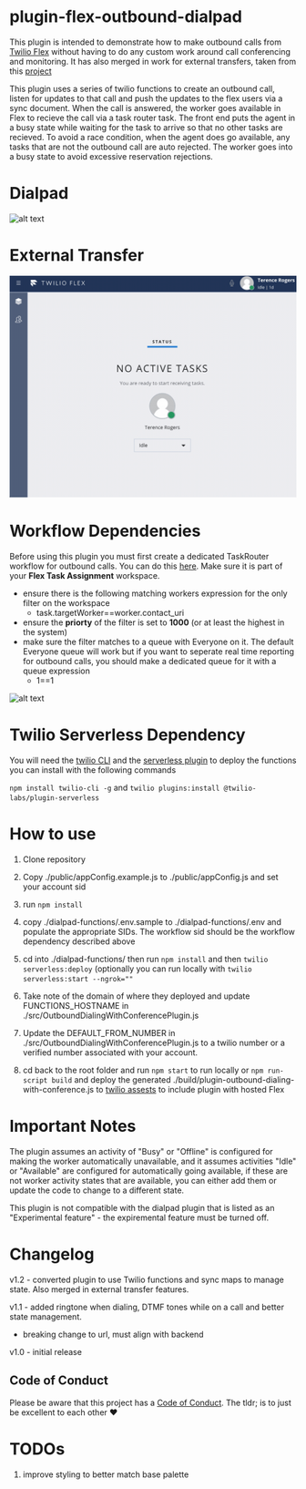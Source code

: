 # plugin-flex-outbound-dialpad

This plugin is intended to demonstrate how to make outbound calls from [Twilio Flex](https://www.twilio.com/flex) without having to do any custom work around call conferencing and monitoring.  It has also merged in work for external transfers, taken from this [project](https://github.com/trogers-twilio/plugin-external-conference-warm-transfer)

This plugin uses a series of twilio functions to create an outbound call, listen for updates to that call and push the updates to the flex users via a sync document.  When the call is answered, the worker goes available in Flex to recieve the call via a task router task.  The front end puts the agent in a busy state while waiting for the task to arrive so that no other tasks are recieved.  To avoid a race condition, when the agent does go available, any tasks that are not the outbound call are auto rejected.  The worker goes into a busy state to avoid excessive reservation rejections.

# Dialpad

![alt text](https://raw.githubusercontent.com/twilio-labs/plugin-flex-outbound-dialpad/master/screenshot/dialpad.png)

# External Transfer
<img width="700px" src="screenshot/external-conference-warm-transfer-demo.gif"/>

# Workflow Dependencies
Before using this plugin you must first create a dedicated TaskRouter workflow for outbound calls. You can do this [here](https://www.twilio.com/console/taskrouter/dashboard). Make sure it is part of your **Flex Task Assignment** workspace.

- ensure there is the following matching workers expression for the only filter on the workspace
  - task.targetWorker==worker.contact_uri
- ensure the **priorty** of the filter is set to **1000** (or at least the highest in the system)
- make sure the filter matches to a queue with Everyone on it. The default Everyone queue will work but if you want to seperate real time reporting for outbound calls, you should make a dedicated queue for it with a queue expression
  - 1==1

![alt text](https://raw.githubusercontent.com/jhunter-twilio/outbound-dialing-backend/master/screenshots/workflow-config.png)

# Twilio Serverless Dependency
You will need the [twilio CLI](https://www.twilio.com/docs/twilio-cli/quickstart) and the [serverless plugin](https://www.twilio.com/docs/labs/serverless-toolkit/getting-started) to deploy the functions you can install with the following commands

`npm install twilio-cli -g`
and
`twilio plugins:install @twilio-labs/plugin-serverless`


# How to use

1. Clone repository

2. Copy ./public/appConfig.example.js to ./public/appConfig.js and set your account sid

3.  run `npm install`

4. copy ./dialpad-functions/.env.sample to ./dialpad-functions/.env and populate the appropriate SIDs.  The workflow sid should be the workflow dependency described above 

5.  cd into ./dialpad-functions/ then run `npm install` and then `twilio serverless:deploy` (optionally you can run locally with `twilio serverless:start --ngrok=""`

6.  Take note of the domain of where they deployed and update FUNCTIONS_HOSTNAME in ./src/OutboundDialingWithConferencePlugin.js

7.  Update the DEFAULT_FROM_NUMBER in ./src/OutboundDialingWithConferencePlugin.js to a twilio number or a verified number associated with your account.

8. cd back to the root folder and run `npm start` to run locally or `npm run-script build` and deploy the generated ./build/plugin-outbound-dialing-with-conference.js to [twilio assests](https://www.twilio.com/console/assets/public) to include plugin with hosted Flex

# Important Notes
The plugin assumes an activity of "Busy" or "Offline" is configured for making the worker automatically unavailable, and it assumes activities "Idle" or "Available" are configured for automatically going available, if these are not worker activity states that are available, you can either add them or update the code to change to a different state.

This plugin is not compatible with the dialpad plugin that is listed as an "Experimental feature" - the expiremental feature must be turned off.

# Changelog

v1.2 - converted plugin to use Twilio functions and sync maps to manage state.  Also merged in external transfer features.

v1.1 - added ringtone when dialing, DTMF tones while on a call and better state management.

- breaking change to url, must align with backend

v1.0 - initial release

## Code of Conduct

Please be aware that this project has a [Code of Conduct](https://github.com/twilio-labs/.github/blob/master/CODE_OF_CONDUCT.md). The tldr; is to just be excellent to each other ❤️

# TODOs

1. improve styling to better match base palette
